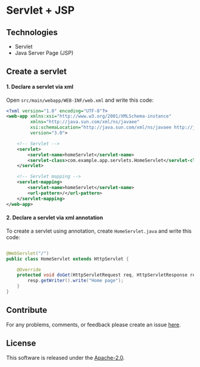 # Servlet + JSP

## Technologies
- Servlet
- Java Server Page (JSP)

## Create a servlet

#### 1. Declare a servlet via xml
Open `src/main/webapp/WEB-INF/web.xml` and write this code:
```xml
<?xml version="1.0" encoding="UTF-8"?>
<web-app xmlns:xsi="http://www.w3.org/2001/XMLSchema-instance"
         xmlns="http://java.sun.com/xml/ns/javaee"
         xsi:schemaLocation="http://java.sun.com/xml/ns/javaee http://java.sun.com/xml/ns/javaee/web-app_3_0.xsd"
         version="3.0">

    <!-- Servlet -->
    <servlet>
        <servlet-name>homeServlet</servlet-name>
        <servlet-class>com.example.app.servlets.HomeServlet</servlet-class>
    </servlet>

    <!-- Servlet mapping -->
    <servlet-mapping>
        <servlet-name>homeServlet</servlet-name>
        <url-pattern>/</url-pattern>
    </servlet-mapping>
</web-app>
```

#### 2. Declare a servlet via xml annotation
To create a servlet using annotation, create `HomeServlet.java` and write this code:
```java

@WebServlet("/")
public class HomeServlet extends HttpServlet {

    @Override
    protected void doGet(HttpServletRequest req, HttpServletResponse resp) throws ServletException, IOException {
        resp.getWriter().write("Home page");
    }
}
```

## Contribute
For any problems, comments, or feedback please create an issue [here](https://github.com/egnaf/servlet-jsp-example/issues).
<br>

## License
This software is released under the [Apache-2.0](http://www.apache.org/licenses/LICENSE-2.0.txt).
